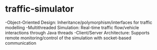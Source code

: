 # traffic-simulator
-Object-Oriented Design: Inheritance/polymorphism/interfaces for traffic modelling
-Multithreaded Simulation: Real-time traffic flow/vehicle interactions through Java threads
-Client/Server Architecture:  Supports remote monitoring/control of the simulation with socket-based communication
